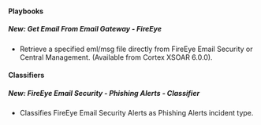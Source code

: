 
#### Playbooks
##### New: Get Email From Email Gateway - FireEye
- Retrieve a specified eml/msg file directly from FireEye Email Security or Central Management. (Available from Cortex XSOAR 6.0.0).

#### Classifiers
##### New: FireEye Email Security - Phishing Alerts - Classifier
- Classifies FireEye Email Security Alerts as Phishing Alerts incident type.
